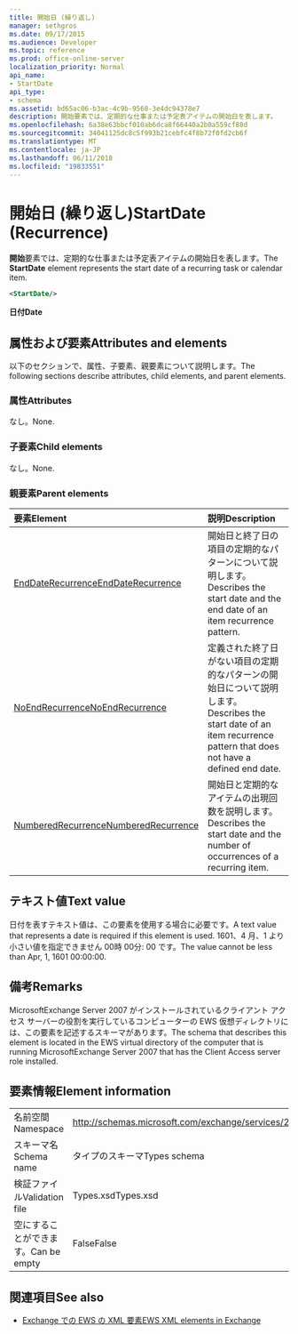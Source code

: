 ```yaml
---
title: 開始日 (繰り返し)
manager: sethgros
ms.date: 09/17/2015
ms.audience: Developer
ms.topic: reference
ms.prod: office-online-server
localization_priority: Normal
api_name:
- StartDate
api_type:
- schema
ms.assetid: bd65ac06-b3ac-4c9b-9568-3e4dc94378e7
description: 開始要素では、定期的な仕事または予定表アイテムの開始日を表します。
ms.openlocfilehash: 6a38e63bbcf010ab6dca8f66440a2b0a559cf88d
ms.sourcegitcommit: 34041125dc8c5f993b21cebfc4f8b72f0fd2cb6f
ms.translationtype: MT
ms.contentlocale: ja-JP
ms.lasthandoff: 06/11/2018
ms.locfileid: "19833551"
---
```

# <a name="startdate-recurrence"></a><span data-ttu-id="bb4af-103">開始日 (繰り返し)</span><span class="sxs-lookup"><span data-stu-id="bb4af-103">StartDate (Recurrence)</span></span>

<span data-ttu-id="bb4af-104">**開始**要素では、定期的な仕事または予定表アイテムの開始日を表します。</span><span class="sxs-lookup"><span data-stu-id="bb4af-104">The **StartDate** element represents the start date of a recurring task or calendar item.</span></span> 
  
```xml
<StartDate/>
```

<span data-ttu-id="bb4af-105">**日付**</span><span class="sxs-lookup"><span data-stu-id="bb4af-105">**Date**</span></span>

## <a name="attributes-and-elements"></a><span data-ttu-id="bb4af-106">属性および要素</span><span class="sxs-lookup"><span data-stu-id="bb4af-106">Attributes and elements</span></span>

<span data-ttu-id="bb4af-107">以下のセクションで、属性、子要素、親要素について説明します。</span><span class="sxs-lookup"><span data-stu-id="bb4af-107">The following sections describe attributes, child elements, and parent elements.</span></span>
  
### <a name="attributes"></a><span data-ttu-id="bb4af-108">属性</span><span class="sxs-lookup"><span data-stu-id="bb4af-108">Attributes</span></span>

<span data-ttu-id="bb4af-109">なし。</span><span class="sxs-lookup"><span data-stu-id="bb4af-109">None.</span></span>
  
### <a name="child-elements"></a><span data-ttu-id="bb4af-110">子要素</span><span class="sxs-lookup"><span data-stu-id="bb4af-110">Child elements</span></span>

<span data-ttu-id="bb4af-111">なし。</span><span class="sxs-lookup"><span data-stu-id="bb4af-111">None.</span></span>
  
### <a name="parent-elements"></a><span data-ttu-id="bb4af-112">親要素</span><span class="sxs-lookup"><span data-stu-id="bb4af-112">Parent elements</span></span>

|<span data-ttu-id="bb4af-113">**要素**</span><span class="sxs-lookup"><span data-stu-id="bb4af-113">**Element**</span></span>|<span data-ttu-id="bb4af-114">**説明**</span><span class="sxs-lookup"><span data-stu-id="bb4af-114">**Description**</span></span>|
|:-----|:-----|
|[<span data-ttu-id="bb4af-115">EndDateRecurrence</span><span class="sxs-lookup"><span data-stu-id="bb4af-115">EndDateRecurrence</span></span>](enddaterecurrence.md) <br/> |<span data-ttu-id="bb4af-116">開始日と終了日の項目の定期的なパターンについて説明します。</span><span class="sxs-lookup"><span data-stu-id="bb4af-116">Describes the start date and the end date of an item recurrence pattern.</span></span>  <br/> |
|[<span data-ttu-id="bb4af-117">NoEndRecurrence</span><span class="sxs-lookup"><span data-stu-id="bb4af-117">NoEndRecurrence</span></span>](noendrecurrence.md) <br/> |<span data-ttu-id="bb4af-118">定義された終了日がない項目の定期的なパターンの開始日について説明します。</span><span class="sxs-lookup"><span data-stu-id="bb4af-118">Describes the start date of an item recurrence pattern that does not have a defined end date.</span></span>  <br/> |
|[<span data-ttu-id="bb4af-119">NumberedRecurrence</span><span class="sxs-lookup"><span data-stu-id="bb4af-119">NumberedRecurrence</span></span>](numberedrecurrence.md) <br/> |<span data-ttu-id="bb4af-120">開始日と定期的なアイテムの出現回数を説明します。</span><span class="sxs-lookup"><span data-stu-id="bb4af-120">Describes the start date and the number of occurrences of a recurring item.</span></span>  <br/> |
   
## <a name="text-value"></a><span data-ttu-id="bb4af-121">テキスト値</span><span class="sxs-lookup"><span data-stu-id="bb4af-121">Text value</span></span>

<span data-ttu-id="bb4af-122">日付を表すテキスト値は、この要素を使用する場合に必要です。</span><span class="sxs-lookup"><span data-stu-id="bb4af-122">A text value that represents a date is required if this element is used.</span></span> <span data-ttu-id="bb4af-123">1601、4 月、1 より小さい値を指定できません 00時 00分: 00 です。</span><span class="sxs-lookup"><span data-stu-id="bb4af-123">The value cannot be less than Apr, 1, 1601 00:00:00.</span></span>
  
## <a name="remarks"></a><span data-ttu-id="bb4af-124">備考</span><span class="sxs-lookup"><span data-stu-id="bb4af-124">Remarks</span></span>

<span data-ttu-id="bb4af-125">MicrosoftExchange Server 2007 がインストールされているクライアント アクセス サーバーの役割を実行しているコンピューターの EWS 仮想ディレクトリには、この要素を記述するスキーマがあります。</span><span class="sxs-lookup"><span data-stu-id="bb4af-125">The schema that describes this element is located in the EWS virtual directory of the computer that is running MicrosoftExchange Server 2007 that has the Client Access server role installed.</span></span>
  
## <a name="element-information"></a><span data-ttu-id="bb4af-126">要素情報</span><span class="sxs-lookup"><span data-stu-id="bb4af-126">Element information</span></span>

|||
|:-----|:-----|
|<span data-ttu-id="bb4af-127">名前空間</span><span class="sxs-lookup"><span data-stu-id="bb4af-127">Namespace</span></span>  <br/> |http://schemas.microsoft.com/exchange/services/2006/types  <br/> |
|<span data-ttu-id="bb4af-128">スキーマ名</span><span class="sxs-lookup"><span data-stu-id="bb4af-128">Schema name</span></span>  <br/> |<span data-ttu-id="bb4af-129">タイプのスキーマ</span><span class="sxs-lookup"><span data-stu-id="bb4af-129">Types schema</span></span>  <br/> |
|<span data-ttu-id="bb4af-130">検証ファイル</span><span class="sxs-lookup"><span data-stu-id="bb4af-130">Validation file</span></span>  <br/> |<span data-ttu-id="bb4af-131">Types.xsd</span><span class="sxs-lookup"><span data-stu-id="bb4af-131">Types.xsd</span></span>  <br/> |
|<span data-ttu-id="bb4af-132">空にすることができます。</span><span class="sxs-lookup"><span data-stu-id="bb4af-132">Can be empty</span></span>  <br/> |<span data-ttu-id="bb4af-133">False</span><span class="sxs-lookup"><span data-stu-id="bb4af-133">False</span></span>  <br/> |
   
## <a name="see-also"></a><span data-ttu-id="bb4af-134">関連項目</span><span class="sxs-lookup"><span data-stu-id="bb4af-134">See also</span></span>

- [<span data-ttu-id="bb4af-135">Exchange での EWS の XML 要素</span><span class="sxs-lookup"><span data-stu-id="bb4af-135">EWS XML elements in Exchange</span></span>](ews-xml-elements-in-exchange.md)

